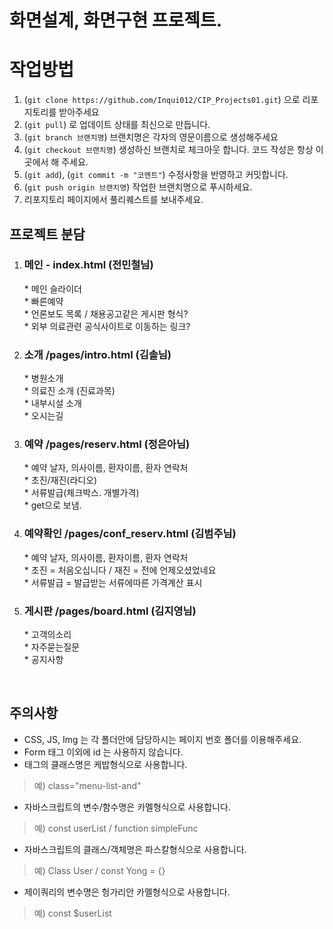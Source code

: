 <h1>화면설계, 화면구현 프로젝트.</h1>
    
# 작업방법
  
1. (`git clone https://github.com/Inqui012/CIP_Projects01.git`) 으로 리포지토리를 받아주세요
2. (`git pull`) 로 업데이트 상태를 최신으로 만듭니다.
3. (`git branch 브랜치명`) 브랜치명은 각자의 영문이름으로 생성해주세요
4. (`git checkout 브랜치명`) 생성하신 브랜치로 체크아웃 합니다. 코드 작성은 항상 이곳에서 해 주세요.
4. (`git add`), (`git commit -m "코멘트"`) 수정사항을 반영하고 커밋합니다.
5. (`git push origin 브랜치명`) 작업한 브랜치명으로 푸시하세요. 
6. 리포지토리 페이지에서 풀리퀘스트를 보내주세요. 
  
## 프로젝트 분담
  
1. <h3>메인 - index.html (전민철님)</h3>
    * 메인 슬라이더  <br />
    * 빠른예약  <br />
    * 언론보도 목록 / 채용공고같은 게시판 형식?  <br />
    * 외부 의료관련 공식사이트로 이동하는 링크?  <br />
  
2. <h3>소개 /pages/intro.html (김솔님)</h3>
    * 병원소개  <br />
    * 의료진 소개 (진료과목)  <br />
    * 내부시설 소개  <br />
    * 오시는길  <br />
  
3. <h3>예약 /pages/reserv.html (정은아님)</h3>
    * 예약 날자, 의사이름, 환자이름, 환자 연락처  <br />
    * 초진/재진(라디오)  <br />
    * 서류발급(체크박스. 개별가격)  <br />
    * get으로 보냄.  <br />
  
4. <h3>예약확인 /pages/conf_reserv.html (김범주님)</h3>
    * 예약 날자, 의사이름, 환자이름, 환자 연락처  <br />
    * 초진 = 처음오십니다 / 재진 = 전에 언제오셨었네요  <br />
    * 서류발급 = 발급받는 서류에따른 가격계산 표시  <br />
  
5. <h3>게시판 /pages/board.html (김지영님)</h3> 
    * 고객의소리  <br />
    * 자주묻는질문  <br />
    * 공지사항  <br />
  <br />

## 주의사항
  
* CSS, JS, Img 는 각 폴더안에 담당하시는 페이지 번호 폴더를 이용해주세요.
* Form 태그 이외에 id 는 사용하지 않습니다.
* 태그의 클래스명은 케밥형식으로 사용합니다. 
>   예) class="menu-list-and"
* 자바스크립트의 변수/함수명은 카멜형식으로 사용합니다.
>   예) const userList / function simpleFunc
* 자바스크립트의 클래스/객체명은 파스칼형식으로 사용합니다. 
>   예) Class User / const Yong = {}
* 제이쿼리의 변수명은 헝가리안 카멜형식으로 사용합니다.
>   예) const $userList
